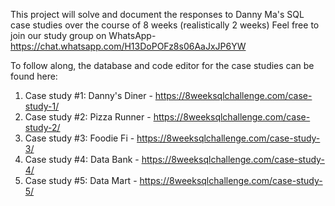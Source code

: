 This project will solve and document the responses to Danny Ma's SQL case studies over the course of 8 weeks (realistically 2 weeks)
Feel free to join our study group on WhatsApp- https://chat.whatsapp.com/H13DoPOFz8s06AaJxJP6YW

To follow along, the database and code editor for the case studies can be found here:

1. Case study #1: Danny's Diner  - https://8weeksqlchallenge.com/case-study-1/ 
2. Case study #2: Pizza Runner - https://8weeksqlchallenge.com/case-study-2/
3. Case study #3: Foodie Fi - https://8weeksqlchallenge.com/case-study-3/
4. Case study #4: Data Bank - https://8weeksqlchallenge.com/case-study-4/
5. Case study #5: Data Mart - https://8weeksqlchallenge.com/case-study-5/
